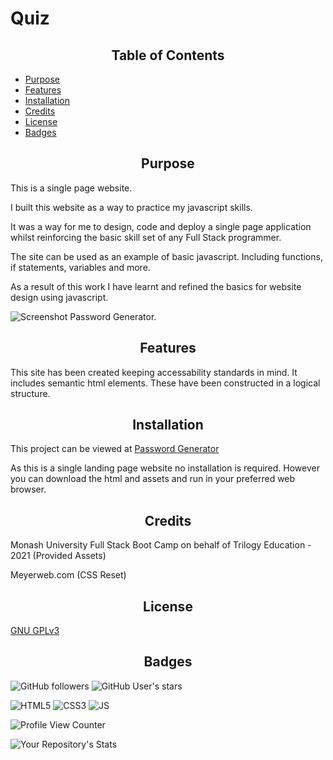 # Quiz

<h2 style="text-align:center"> Table of Contents </h2>

- [Purpose](#Purpose)
- [Features](#Features)
- [Installation](#Installation)
- [Credits](#Credits)
- [License](#License)
- [Badges](#Badges)



## <h2 style="text-align:center" id="purpose">Purpose</h2>

This is a single page website.

I built this website as a way to practice my javascript skills. 

It was a way for me to design, code and deploy a single page application whilst reinforcing the basic skill set of any Full Stack programmer.

The site can be used as an example of basic javascript. Including functions, if statements, variables and more. 

As a result of this work I have learnt and refined the basics for website design using javascript.

<img src="./assets/images/Password_Generator_Screenshot.png" alt="Screenshot Password Generator." />

## <h2 style="text-align:center" id="features">Features</h2>
This site has been created keeping accessability standards in mind.
It includes semantic html elements. These have been constructed in a logical structure. 


## <h2 style="text-align:center" id="installation">Installation</h2> 
This project can be viewed at [Password Generator](https://spencerbadger.github.io/Password-Generator/)

As this is a single landing page website no installation is required. However you can download the html and assets and run in your preferred web browser.

## <h2 style="text-align:center" id="credits"> Credits</h2>
Monash University Full Stack Boot Camp on behalf of Trilogy Education - 2021 (Provided Assets)

Meyerweb.com (CSS Reset)

## <h2 style="text-align:center">License</h2>
[GNU GPLv3](https://choosealicense.com/licenses/gpl-3.0/)

## <h2 style="text-align:center">Badges</h2>
![GitHub followers](https://img.shields.io/github/followers/SpencerBadger?style=social)
![GitHub User's stars](https://img.shields.io/github/stars/SpencerBadger?style=social)

<img alt="HTML5" src="https://img.shields.io/badge/html5-%23E34F26.svg?style=for-the-badge&logo=html5&logoColor=white"/>
<img alt="CSS3" src="https://img.shields.io/badge/css3-%231572B6.svg?style=for-the-badge&logo=css3&logoColor=white"/>
<img alt="JS" src="https://img.shields.io/badge/JavaScript-F7DF1E?style=for-the-badge&logo=javascript&logoColor=black"/>

![Profile View Counter](https://komarev.com/ghpvc/?username=SpencerBadger)

![Your Repository's Stats](https://github-readme-stats.vercel.app/api?username=SpencerBadger&show_icons=true)